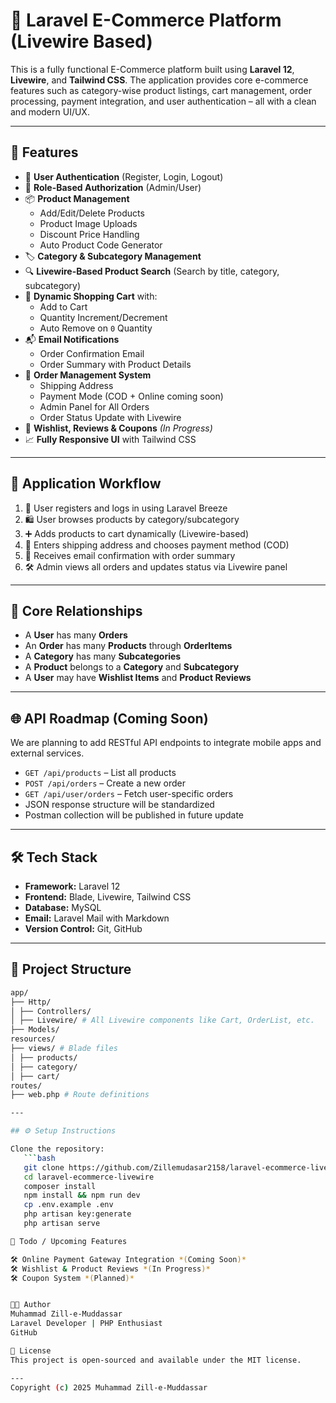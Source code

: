 # 🛒 Laravel E-Commerce Platform (Livewire Based)

This is a fully functional E-Commerce platform built using **Laravel 12**, **Livewire**, and **Tailwind CSS**. The application provides core e-commerce features such as category-wise product listings, cart management, order processing, payment integration, and user authentication – all with a clean and modern UI/UX.

---

## 🚀 Features

- 🔐 **User Authentication** (Register, Login, Logout)
- 🧾 **Role-Based Authorization** (Admin/User)
- 📦 **Product Management**
  - Add/Edit/Delete Products
  - Product Image Uploads
  - Discount Price Handling
  - Auto Product Code Generator
- 🏷️ **Category & Subcategory Management**
- 🔍 **Livewire-Based Product Search** (Search by title, category, subcategory)
- 🛒 **Dynamic Shopping Cart** with:
  - Add to Cart
  - Quantity Increment/Decrement
  - Auto Remove on `0` Quantity
- 📬 **Email Notifications**
  - Order Confirmation Email
  - Order Summary with Product Details
- 🧾 **Order Management System**
  - Shipping Address
  - Payment Mode (COD + Online coming soon)
  - Admin Panel for All Orders
  - Order Status Update with Livewire
- 🧹 **Wishlist, Reviews & Coupons** *(In Progress)*
- 📈 **Fully Responsive UI** with Tailwind CSS

---

## 🧠 Application Workflow

1. 👤 User registers and logs in using Laravel Breeze
2. 🛍️ User browses products by category/subcategory
3. ➕ Adds products to cart dynamically (Livewire-based)
4. 📝 Enters shipping address and chooses payment method (COD)
5. 📧 Receives email confirmation with order summary
6. 🛠 Admin views all orders and updates status via Livewire panel

---

## 🔗 Core Relationships

- A **User** has many **Orders**
- An **Order** has many **Products** through **OrderItems**
- A **Category** has many **Subcategories**
- A **Product** belongs to a **Category** and **Subcategory**
- A **User** may have **Wishlist Items** and **Product Reviews**

---

## 🌐 API Roadmap (Coming Soon)

We are planning to add RESTful API endpoints to integrate mobile apps and external services.

- `GET /api/products` – List all products
- `POST /api/orders` – Create a new order
- `GET /api/user/orders` – Fetch user-specific orders
- JSON response structure will be standardized
- Postman collection will be published in future update

---

## 🛠️ Tech Stack

- **Framework:** Laravel 12
- **Frontend:** Blade, Livewire, Tailwind CSS
- **Database:** MySQL
- **Email:** Laravel Mail with Markdown
- **Version Control:** Git, GitHub

---

## 📂 Project Structure
```bash
app/
├── Http/
│ ├── Controllers/
│ ├── Livewire/ # All Livewire components like Cart, OrderList, etc.
├── Models/
resources/
├── views/ # Blade files
│ ├── products/
│ ├── category/
│ ├── cart/
routes/
├── web.php # Route definitions

---

## ⚙️ Setup Instructions

Clone the repository:
   ```bash
   git clone https://github.com/Zillemudasar2158/laravel-ecommerce-livewire.git
   cd laravel-ecommerce-livewire
   composer install
   npm install && npm run dev
   cp .env.example .env
   php artisan key:generate
   php artisan serve

📝 Todo / Upcoming Features

🛠 Online Payment Gateway Integration *(Coming Soon)*  
🛠 Wishlist & Product Reviews *(In Progress)*  
🛠 Coupon System *(Planned)*


👨‍💻 Author
Muhammad Zill-e-Muddassar
Laravel Developer | PHP Enthusiast
GitHub

📄 License
This project is open-sourced and available under the MIT license.

---
Copyright (c) 2025 Muhammad Zill-e-Muddassar
